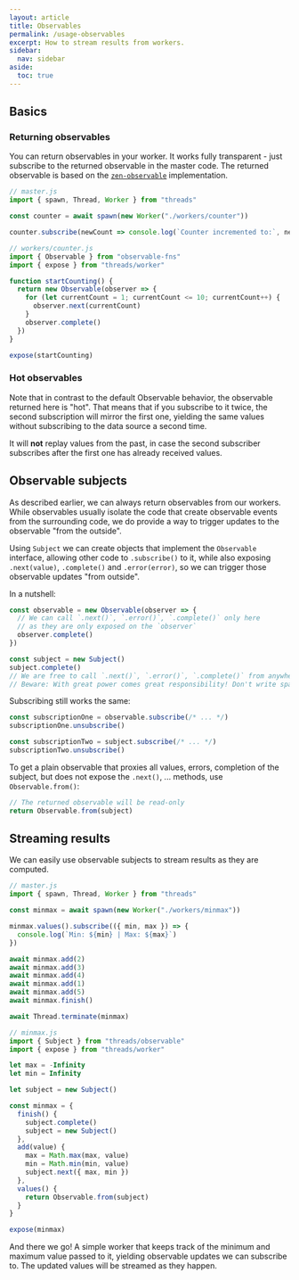 ```yaml
---
layout: article
title: Observables
permalink: /usage-observables
excerpt: How to stream results from workers.
sidebar:
  nav: sidebar
aside:
  toc: true
---
```


## Basics

### Returning observables

You can return observables in your worker. It works fully transparent - just subscribe to the returned observable in the master code. The returned observable is based on the [`zen-observable`](https://github.com/zenparsing/zen-observable) implementation.

```js
// master.js
import { spawn, Thread, Worker } from "threads"

const counter = await spawn(new Worker("./workers/counter"))

counter.subscribe(newCount => console.log(`Counter incremented to:`, newCount))
```

```js
// workers/counter.js
import { Observable } from "observable-fns"
import { expose } from "threads/worker"

function startCounting() {
  return new Observable(observer => {
    for (let currentCount = 1; currentCount <= 10; currentCount++) {
      observer.next(currentCount)
    }
    observer.complete()
  })
}

expose(startCounting)
```

### Hot observables

Note that in contrast to the default Observable behavior, the observable returned here is "hot". That means that if you subscribe to it twice, the second subscription will mirror the first one, yielding the same values without subscribing to the data source a second time.

It will **not** replay values from the past, in case the second subscriber subscribes after the first one has already received values.

## Observable subjects

As described earlier, we can always return observables from our workers. While observables usually isolate the code that create observable events from the surrounding code, we do provide a way to trigger updates to the observable "from the outside".

Using `Subject` we can create objects that implement the `Observable` interface, allowing other code to `.subscribe()` to it, while also exposing `.next(value)`, `.complete()` and `.error(error)`, so we can trigger those observable updates "from outside".

In a nutshell:

```js
const observable = new Observable(observer => {
  // We can call `.next()`, `.error()`, `.complete()` only here
  // as they are only exposed on the `observer`
  observer.complete()
})

const subject = new Subject()
subject.complete()
// We are free to call `.next()`, `.error()`, `.complete()` from anywhere now
// Beware: With great power comes great responsibility! Don't write spaghetti code.
```

Subscribing still works the same:

```js
const subscriptionOne = observable.subscribe(/* ... */)
subscriptionOne.unsubscribe()

const subscriptionTwo = subject.subscribe(/* ... */)
subscriptionTwo.unsubscribe()
```

To get a plain observable that proxies all values, errors, completion of the
subject, but does not expose the `.next()`, ... methods, use `Observable.from()`:

```js
// The returned observable will be read-only
return Observable.from(subject)
```

## Streaming results

We can easily use observable subjects to stream results as they are computed.

```js
// master.js
import { spawn, Thread, Worker } from "threads"

const minmax = await spawn(new Worker("./workers/minmax"))

minmax.values().subscribe(({ min, max }) => {
  console.log(`Min: ${min} | Max: ${max}`)
})

await minmax.add(2)
await minmax.add(3)
await minmax.add(4)
await minmax.add(1)
await minmax.add(5)
await minmax.finish()

await Thread.terminate(minmax)
```

```js
// minmax.js
import { Subject } from "threads/observable"
import { expose } from "threads/worker"

let max = -Infinity
let min = Infinity

let subject = new Subject()

const minmax = {
  finish() {
    subject.complete()
    subject = new Subject()
  },
  add(value) {
    max = Math.max(max, value)
    min = Math.min(min, value)
    subject.next({ max, min })
  },
  values() {
    return Observable.from(subject)
  }
}

expose(minmax)
```

And there we go! A simple worker that keeps track of the minimum and maximum value passed to it, yielding observable updates we can subscribe to. The updated values will be streamed as they happen.
